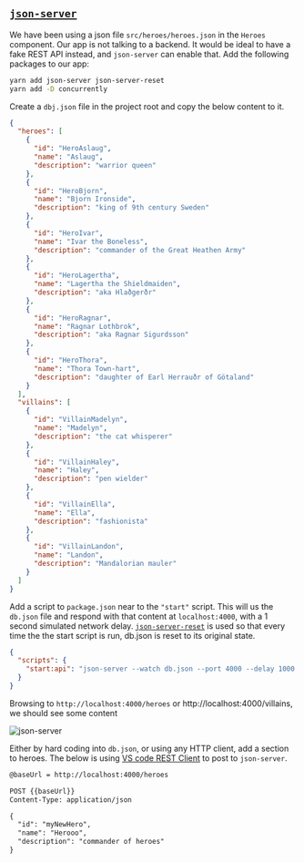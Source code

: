 ## [`json-server`](https://github.com/typicode/json-server)

We have been using a json file `src/heroes/heroes.json` in the `Heroes` component. Our app is not talking to a backend. It would be ideal to have a fake REST API instead, and `json-server` can enable that. Add the following packages to our app:

```bash
yarn add json-server json-server-reset
yarn add -D concurrently
```

Create a `dbj.json` file in the project root and copy the below content to it.

```json
{
  "heroes": [
    {
      "id": "HeroAslaug",
      "name": "Aslaug",
      "description": "warrior queen"
    },
    {
      "id": "HeroBjorn",
      "name": "Bjorn Ironside",
      "description": "king of 9th century Sweden"
    },
    {
      "id": "HeroIvar",
      "name": "Ivar the Boneless",
      "description": "commander of the Great Heathen Army"
    },
    {
      "id": "HeroLagertha",
      "name": "Lagertha the Shieldmaiden",
      "description": "aka Hlaðgerðr"
    },
    {
      "id": "HeroRagnar",
      "name": "Ragnar Lothbrok",
      "description": "aka Ragnar Sigurdsson"
    },
    {
      "id": "HeroThora",
      "name": "Thora Town-hart",
      "description": "daughter of Earl Herrauðr of Götaland"
    }
  ],
  "villains": [
    {
      "id": "VillainMadelyn",
      "name": "Madelyn",
      "description": "the cat whisperer"
    },
    {
      "id": "VillainHaley",
      "name": "Haley",
      "description": "pen wielder"
    },
    {
      "id": "VillainElla",
      "name": "Ella",
      "description": "fashionista"
    },
    {
      "id": "VillainLandon",
      "name": "Landon",
      "description": "Mandalorian mauler"
    }
  ]
}
```

Add a script to `package.json` near to the `"start"` script. This will us the `db.json` file and respond with that content at `localhost:4000`, with a 1 second simulated network delay. [ `json-server-reset`](https://github.com/bahmutov/json-server-reset) is used so that every time the the start script is run, db.json is reset to its original state.

```json
{
  "scripts": {
    "start:api": "json-server --watch db.json --port 4000 --delay 1000 --middlewares ./node_modules/json-server-reset"
  }
}
```

Browsing to `http://localhost:4000/heroes` or http://localhost:4000/villains, we should see some content

![json-server](/Users/murat/cctdd/book/img/json-server.png)

Either by hard coding into `db.json`, or using any HTTP client, add a section to heroes. The below is using [VS code REST Client](https://marketplace.visualstudio.com/items?itemName=humao.rest-client) to post to `json-server`.

```tex
@baseUrl = http://localhost:4000/heroes

POST {{baseUrl}}
Content-Type: application/json

{
  "id": "myNewHero",
  "name": "Herooo",
  "description": "commander of heroes"
}
```
